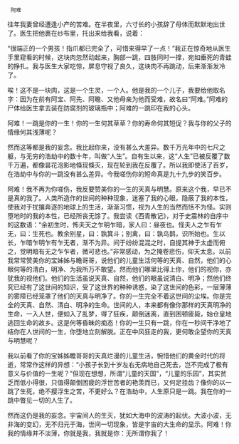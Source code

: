      阿难 

   往年我妻曾经遭逢小产的苦难。在半夜里，六寸长的小孩辞了母体而默默地出世了。医生把他裹在纱布里，托出来给我看，说着： 

   “很端正的一个男孩！指爪都已完全了，可惜来得早了一点！”我正在惊奇地从医生手里窥看的时候，这块肉忽然动起来，胸部一跳，四肢同时一撑，宛如垂死的青蛙的挣扎。我与医生大家吃惊，屏息守视了良久，这块肉不再跳动，后来渐渐发冷了。 

   唉！这不是一块肉，这是一个生灵，一个人。他是我的一个儿子，我要给他取名字：因为在前有阿宝、阿先、阿瞻、又他母亲为他而受难，故名曰“阿难。”阿难的尸体给医生拿去装在防腐剂的玻璃瓶中；阿难的一跳印在我的心头。 

   阿难！一跳是你的一生！你的一生何其草草？你的寿命何其短促？我与你的父子的情缘何其浅薄呢？ 

   然而这等都是我的妄念。我比起你来，没有甚么大差异。数千万光年中的七尺之躯，与无穷的浩劫中的数十年，叫做“人生”。自有生以来，这“人生”已被反覆了数千万遍，都像昙花泡影地倏现倏灭，现在轮到我在反覆了。所以我即使活了百岁，在浩劫中与你的一跳没有甚么差异。今我嗟伤你的短命真是九十九步的笑百步。 

   阿难！我不再为你嗟伤，我反要赞美你的一生的天真与明慧。原来这个我，早已不是真的我了。人类所造作的世间的种种现象，迷塞了我的心眼，隐蔽了我的本性，使我对于扰攘奔逐的地球上的生活，渐渐习惯，视为人生的当然而恬不为怪。实则堕地时的我的本性，已经所丧无馀了。我尝读《西青散记》，对于史震林的自序中的这数语：“余初生时，怖夫天之乍明乍暗，家人曰：昼夜也。怪夫人之乍有乍无，曰：生死也。教余别星，曰：孰箕斗；别禽，曰：孰鸟鹊，识所始也。生以长，乍暗乍明乍有乍无者，渐不为异。间于纷纷混混之时，自提其神于太虚而俯之，觉明暗有无之乍乍者，微可悲也。”非常感动，为之掩卷悲伤，仰天太息。以前我常常赞美你的宝姊姊与瞻哥哥，说他们的儿童生活何等的天真、自然，他们的心眼何等的清白，明净、为我所万不敢望。然而他们哪里比得上你，他们的视你，亦犹我的视他们。他们的生活虽说天真、自然，他们的眼虽说清白、明净；然他们终究已经有了这世间的知识，受了这世界的种种诱惑，染了这世间的色彩，一层薄薄的雾障已经笼罩了他们的天真与明净了。你的一生完全不着这世间的尘埃。你是完全的天真、自然、清白、明净的生命。世间的人，本来都有像你那样的天真明净的生命，一入人世，便如入了乱梦，得了狂疾，颠倒迷离，直到困顿疲毙，始仓皇地逃回生命的故乡。这是何等昏昧的痴态！你的一生只有一跳，你在一秒间干净地了结你在人世间的一生，你堕地立刻解脱。正在中风狂走的我，更何敢企望你的天真与明慧呢？ 

   我以前看了你的宝姊姊瞻哥哥的天真烂漫的儿童生活，惋惜他们的黄金时代的将逝，常常作这样的异想：“小孩子长到十岁左右无病地自己死去，岂不完成了极有意义与价值的一生呢？”但现在想想，所谓“儿童的天国”，“儿童的乐园”，其实贫乏而低小得很，只值得颠倒困疲的浮世苦者的艳羡而已，又何足挂齿？像你的以一跳了生死，绝不撄浮生之苦，不更好么？在浩劫中，人生原只是一跳。我在你的一跳中瞥见一切的人生了。 

   然而这仍是我的妄念。宇宙间人的生灭，犹如大海中的波涛的起伏。大波小波，无非海的变幻，无不归元于海，世间一切现象，皆是宇宙的大生命的显示。阿难！你我的情缘并不淡薄，你就是我，我就是你：无所谓你我了！ 

